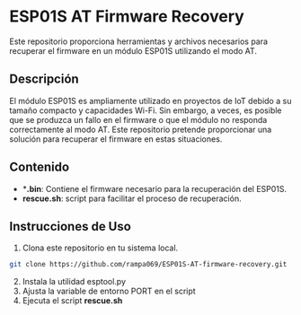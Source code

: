 # ESP01S AT Firmware Recovery

Este repositorio proporciona herramientas y archivos necesarios para recuperar el firmware en un módulo ESP01S utilizando el modo AT.

## Descripción

El módulo ESP01S es ampliamente utilizado en proyectos de IoT debido a su tamaño compacto y capacidades Wi-Fi. Sin embargo, a veces, es posible que se produzca un fallo en el firmware o que el módulo no responda correctamente al modo AT. Este repositorio pretende proporcionar una solución para recuperar el firmware en estas situaciones.

## Contenido

- ***.bin**: Contiene el firmware necesario para la recuperación del ESP01S.
- **rescue.sh**: script para facilitar el proceso de recuperación.

## Instrucciones de Uso

1. Clona este repositorio en tu sistema local.

```bash
git clone https://github.com/rampa069/ESP01S-AT-firmware-recovery.git
```
2. Instala la utilidad esptool.py
3. Ajusta la variable de entorno PORT en el script
4. Ejecuta el script **rescue.sh**


